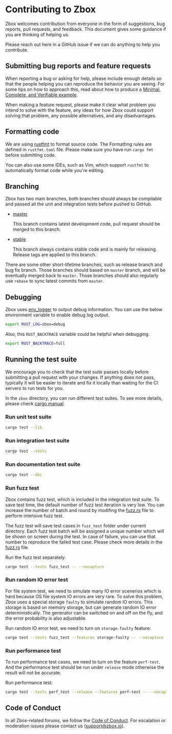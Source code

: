 # Contributing to Zbox

Zbox welcomes contribution from everyone in the form of suggestions, bug
reports, pull requests, and feedback. This document gives some guidance if you
are thinking of helping us.

Please reach out here in a GitHub issue if we can do anything to help you
contribute.

## Submitting bug reports and feature requests

When reporting a bug or asking for help, please include enough details so that
the people helping you can reproduce the behavior you are seeing. For some tips
on how to approach this, read about how to produce a [Minimal, Complete, and
Verifiable example].

[Minimal, Complete, and Verifiable example]: https://stackoverflow.com/help/mcve

When making a feature request, please make it clear what problem you intend to
solve with the feature, any ideas for how Zbox could support solving that
problem, any possible alternatives, and any disadvantages.

## Formatting code

We are using [rustfmt](https://github.com/rust-lang-nursery/rustfmt) to format
source code. The Formatting rules are defined in `rustfmt.toml` file. Please
make sure you have run `cargo fmt` before submitting code.

You can also use some IDEs, such as Vim, which support `rustfmt` to
automatically format code while you're editing.

## Branching

Zbox has two main branches, both branches should always be compilable and
passed all the unit and integration tests before pushed to GitHub.

- [master](https://github.com/zboxfs/zbox/tree/master)

  This branch contains latest development code, pull request should be merged
  to this branch.

- [stable](https://github.com/zboxfs/zbox/tree/stable)

  This branch always contains stable code and is mainly for releasing. Release
  tags are applied to this branch.

There are some other short-lifetime branches, such as release branch and bug
fix branch. Those branches should based on `master` branch, and will be
eventually merged back to `master`. Those branches should also regularly use
`rebase` to sync latest commits from `master`.

## Debugging

Zbox uses [env_logger](https://crates.io/crates/env_logger) to output debug
information. You can use the below environment variable to enable debug log
output.

```bash
export RUST_LOG=zbox=debug
```

Also, this `RUST_BACKTRACE` variable could be helpful when debugging.

```bash
export RUST_BACKTRACE=full
```

## Running the test suite

We encourage you to check that the test suite passes locally before submitting a
pull request with your changes. If anything does not pass, typically it will be
easier to iterate and fix it locally than waiting for the CI servers to run
tests for you.

In the `zbox` directory, you can run different test suites. To see more
details, please check [cargo manual](http://doc.crates.io/guide.html).

### Run unit test suite

```bash
cargo test --lib
```

### Run integration test suite

```bash
cargo test --tests
```

### Run documentation test suite

```bash
cargo test --doc
```

### Run fuzz test

Zbox contains fuzz test, which is included in the integration test suite.
To save test time, the default number of fuzz test iteration is very low.
You can increase the number of batch and round by modifing the
[fuzz.rs](src/tests/fuzz.rs) file to perform intensive fuzz test.

The fuzz test will save test cases in `fuzz_test` folder under current
directory. Each fuzz test batch will be assigned a unique number which will be
shown on screen during the test. In case of failure, you can use that number to
reproduce the failed test case. Please check more details in the
[fuzz.rs](src/tests/fuzz.rs) file.

Run the fuzz test separately:

 ```bash
 cargo test --tests fuzz_test -- --nocapture
 ```

### Run random IO error test

For file system test, we need to simulate many IO error scenerios which is
hard because OS file system IO errors are very rare. To solve this problem,
Zbox uses a special storage `faulty` to simulate random IO errors. This storage
is based on memory storage, but can generate random IO error deterministically.
The generator can be switched on and off on the fly, and the error probability
is also adjustable.

Run random IO error test, we need to turn on `storage-faulty` feature:

```bash
cargo test --tests fuzz_test --features storage-faulty -- --nocapture
```

### Run performance test

To run performance test cases, we need to turn on the feature `perf-test`. And
the performance test should be run under `release` mode otherwise the result
will not be accurate.

Run performance test:

```bash
cargo test --tests perf_test --release --features perf-test -- --nocapture
```

## Code of Conduct

In all Zbox-related forums, we follow the [Code of Conduct](CODE_OF_CONDUCT.md).
For escalation or moderation issues please contact us (support@zbox.io).

